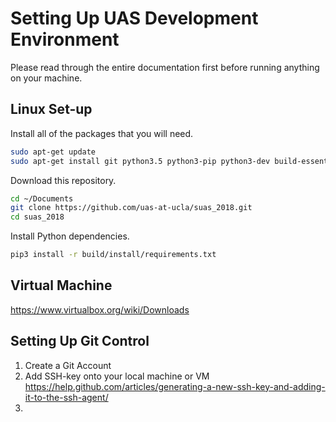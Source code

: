 # Setting Up UAS Development Environment
Please read through the entire documentation first before running anything on your machine.

## Linux Set-up
Install all of the packages that you will need.
```bash
sudo apt-get update
sudo apt-get install git python3.5 python3-pip python3-dev build-essential 
```

Download this repository.
```bash
cd ~/Documents
git clone https://github.com/uas-at-ucla/suas_2018.git
cd suas_2018
```

Install Python dependencies.
```bash
pip3 install -r build/install/requirements.txt
```


## Virtual Machine
https://www.virtualbox.org/wiki/Downloads


## Setting Up Git Control
1. Create a Git Account
2. Add SSH-key onto your local machine or VM
   https://help.github.com/articles/generating-a-new-ssh-key-and-adding-it-to-the-ssh-agent/
3.